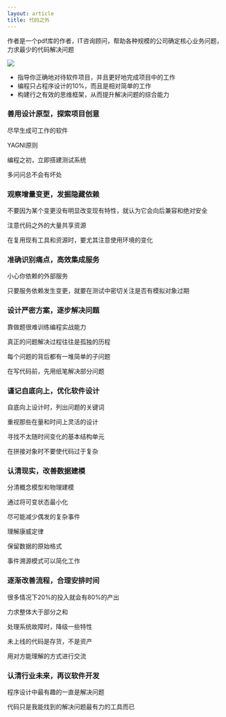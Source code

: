 ```yaml
---
layout: article
title: 代码之外
---
```

作者是一个pdf库的作者，IT咨询顾问，帮助各种规模的公司确定核心业务问题，力求最少的代码解决问题

![](https://img3.doubanio.com/view/subject/l/public/s29694321.jpg)

- 指导你正确地对待软件项目，并且更好地完成项目中的工作
- 编程只占程序设计的10%，而且是相对简单的工作
- 构建行之有效的思维框架，从而提升解决问题的综合能力

### 善用设计原型，探索项目创意

尽早生成可工作的软件

YAGNI原则

编程之初，立即搭建测试系统

多问问总不会有坏处

### 观察增量变更，发掘隐藏依赖

不要因为某个变更没有明显改变现有特性，就认为它会向后兼容和绝对安全

注意代码之外的大量共享资源

在复用现有工具和资源时，要尤其注意使用环境的变化

### 准确识别痛点，高效集成服务

小心你依赖的外部服务

只要服务依赖发生变更，就要在测试中密切关注是否有模拟对象过期

### 设计严密方案，逐步解决问题

靠做题很难训练编程实战能力

真正的问题解决过程往往是孤独的历程

每个问题的背后都有一堆简单的子问题

在写代码前，先用纸笔解决部分问题


### 谨记自底向上，优化软件设计

自底向上设计时，列出问题的关键词

重视那些在量和时间上灵活的设计

寻找不太随时间变化的基本结构单元

在拼接对象时不要使代码过于复杂


### 认清现实，改善数据建模

分清概念模型和物理建模

通过将可变状态最小化

尽可能减少偶发的复杂事件

理解康威定律

保留数据的原始格式

事件溯源模式可以简化工作


### 逐渐改善流程，合理安排时间

很多情况下20%的投入就会有80%的产出

力求整体大于部分之和

处理系统故障时，降级一些特性

未上线的代码是存货，不是资产

用对方能理解的方式进行交流


### 认清行业未来，再议软件开发

程序设计中最有趣的一直是解决问题

代码只是我能找到的解决问题最有力的工具而已

